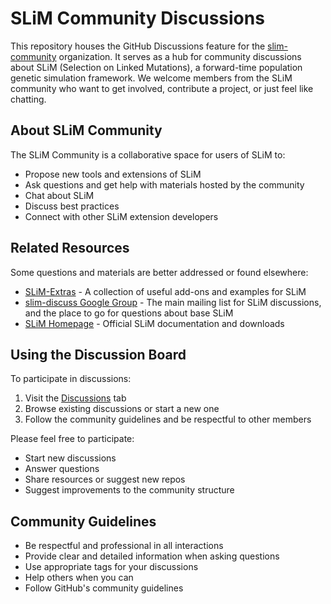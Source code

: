 # SLiM Community Discussions

This repository houses the GitHub Discussions feature for the [slim-community](https://github.com/slim-community) organization. It serves as a hub for community discussions about SLiM (Selection on Linked Mutations), a forward-time population genetic simulation framework. We welcome members from the SLiM community who want to get involved, contribute a project, or just feel like chatting.



## About SLiM Community

The SLiM Community is a collaborative space for users of SLiM to:
- Propose new tools and extensions of SLiM
- Ask questions and get help with materials hosted by the community
- Chat about SLiM
- Discuss best practices
- Connect with other SLiM extension developers

## Related Resources

Some questions and materials are better addressed or found elsewhere:
- [SLiM-Extras](https://github.com/MesserLab/SLiM-Extras) - A collection of useful add-ons and examples for SLiM
- [slim-discuss Google Group](https://groups.google.com/g/slim-discuss) - The main mailing list for SLiM discussions, and the place to go for questions about base SLiM
- [SLiM Homepage](http://messerlab.org/slim/) - Official SLiM documentation and downloads

## Using the Discussion Board

To participate in discussions:
1. Visit the [Discussions](https://github.com/slim-community/discussions/discussions) tab
2. Browse existing discussions or start a new one
3. Follow the community guidelines and be respectful to other members

Please feel free to participate:
- Start new discussions
- Answer questions
- Share resources or suggest new repos
- Suggest improvements to the community structure

## Community Guidelines

- Be respectful and professional in all interactions
- Provide clear and detailed information when asking questions
- Use appropriate tags for your discussions
- Help others when you can
- Follow GitHub's community guidelines

